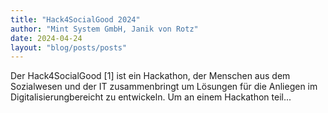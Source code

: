```yaml
---
title: "Hack4SocialGood 2024"
author: "Mint System GmbH, Janik von Rotz"
date: 2024-04-24
layout: "blog/posts/posts"
---
```


Der Hack4SocialGood [1] ist ein Hackathon, der Menschen aus dem Sozialwesen und der IT zusammenbringt um Lösungen für die Anliegen im Digitalisierungbereicht zu entwickeln.  Um an einem Hackathon teil...

